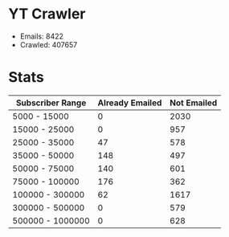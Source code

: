 # YT Crawler
- Emails: 8422
- Crawled: 407657

# Stats
| Subscriber Range  | Already Emailed | Not Emailed |
|-------|-------|-------|
| 5000 - 15000 | 0 | 2030 |
| 15000 - 25000 | 0 | 957 |
| 25000 - 35000 | 47 | 578 |
| 35000 - 50000 | 148 | 497 |
| 50000 - 75000 | 140 | 601 |
| 75000 - 100000 | 176 | 362 |
| 100000 - 300000 | 62 | 1617 |
| 300000 - 500000 | 0 | 579 |
| 500000 - 1000000 | 0 | 628 |
